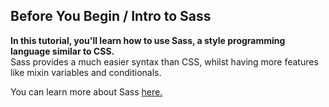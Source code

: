 ## Before You Begin / Intro to Sass

**In this tutorial, you'll learn how to use Sass, a style programming language similar to CSS.** <br/>
Sass provides a much easier syntax than CSS, whilst having more features like mixin variables and conditionals. 

You can learn more about Sass [here.](https://sass-lang.com/)
